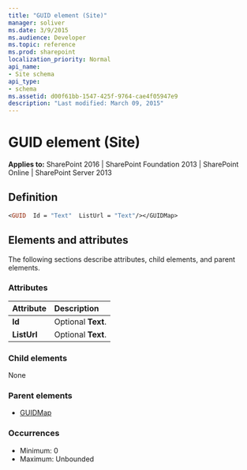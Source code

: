```yaml
---
title: "GUID element (Site)"
manager: soliver
ms.date: 3/9/2015
ms.audience: Developer
ms.topic: reference
ms.prod: sharepoint
localization_priority: Normal
api_name:
- Site schema
api_type:
- schema
ms.assetid: d00f61bb-1547-425f-9764-cae4f05947e9
description: "Last modified: March 09, 2015"
---
```


# GUID element (Site)

**Applies to:** SharePoint 2016 | SharePoint Foundation 2013 | SharePoint Online | SharePoint Server 2013

## Definition

```vb
<GUID  Id = "Text"  ListUrl = "Text"/></GUIDMap>
```

## Elements and attributes

The following sections describe attributes, child elements, and parent elements.

### Attributes

|**Attribute**|**Description**|
|:-----|:-----|
|**Id** <br/> |Optional **Text**.  <br/> |
|**ListUrl** <br/> |Optional **Text**.  <br/> |
   
### Child elements

None
   
### Parent elements

- [GUIDMap](guidmap-element-site.md)
   
### Occurrences

- Minimum: 0  
- Maximum: Unbounded 
   

